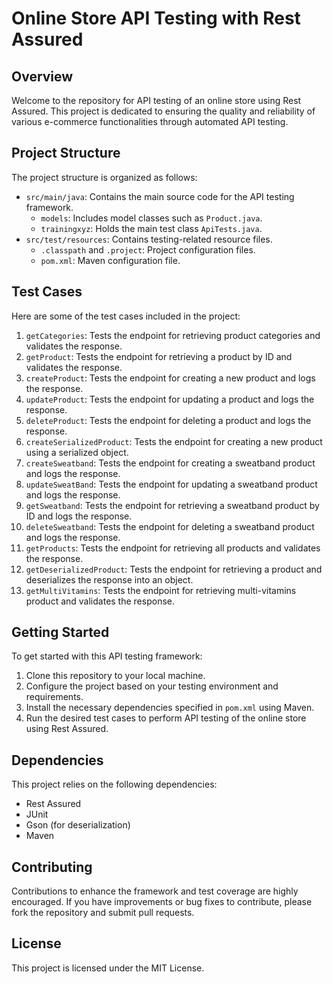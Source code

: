 # Online Store API Testing with Rest Assured

## Overview

Welcome to the repository for API testing of an online store using Rest Assured. This project is dedicated to ensuring the quality and reliability of various e-commerce functionalities through automated API testing.

## Project Structure

The project structure is organized as follows:

- `src/main/java`: Contains the main source code for the API testing framework.
  - `models`: Includes model classes such as `Product.java`.
  - `trainingxyz`: Holds the main test class `ApiTests.java`.
- `src/test/resources`: Contains testing-related resource files.
  - `.classpath` and `.project`: Project configuration files.
  - `pom.xml`: Maven configuration file.

## Test Cases

Here are some of the test cases included in the project:

1. `getCategories`: Tests the endpoint for retrieving product categories and validates the response.
2. `getProduct`: Tests the endpoint for retrieving a product by ID and validates the response.
3. `createProduct`: Tests the endpoint for creating a new product and logs the response.
4. `updateProduct`: Tests the endpoint for updating a product and logs the response.
5. `deleteProduct`: Tests the endpoint for deleting a product and logs the response.
6. `createSerializedProduct`: Tests the endpoint for creating a new product using a serialized object.
7. `createSweatband`: Tests the endpoint for creating a sweatband product and logs the response.
8. `updateSweatBand`: Tests the endpoint for updating a sweatband product and logs the response.
9. `getSweatband`: Tests the endpoint for retrieving a sweatband product by ID and logs the response.
10. `deleteSweatband`: Tests the endpoint for deleting a sweatband product and logs the response.
11. `getProducts`: Tests the endpoint for retrieving all products and validates the response.
12. `getDeserializedProduct`: Tests the endpoint for retrieving a product and deserializes the response into an object.
13. `getMultiVitamins`: Tests the endpoint for retrieving multi-vitamins product and validates the response.

## Getting Started

To get started with this API testing framework:

1. Clone this repository to your local machine.
2. Configure the project based on your testing environment and requirements.
3. Install the necessary dependencies specified in `pom.xml` using Maven.
4. Run the desired test cases to perform API testing of the online store using Rest Assured.

## Dependencies

This project relies on the following dependencies:

- Rest Assured
- JUnit
- Gson (for deserialization)
- Maven

## Contributing

Contributions to enhance the framework and test coverage are highly encouraged. If you have improvements or bug fixes to contribute, please fork the repository and submit pull requests.

## License

This project is licensed under the MIT License.
